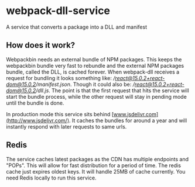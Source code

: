 # webpack-dll-service
A service that converts a package into a DLL and manifest

## How does it work?

Webpackbin needs an external bundle of NPM packages. This keeps the webpackbin bundle very fast to rebundle and the external NPM packages bundle, called the DLL, is cached forever. When webpack-dll receives a request for bundling it looks something like: */react@15.0.2+react-dom@15.0.2/manifest.json*. Though it could also be: */react@15.0.2+react-dom@15.0.2/dll.js*. The point is that the first request that hits the service will start the bundle process, while the other request will stay in pending mode until the bundle is done.

In production mode this service sits behind [www.jsdelivr.com](http://www.jsdelivr.com/). It caches the bundles for around a year and will instantly respond with later requests to same urls.

## Redis

The service caches latest packages as the CDN has multiple endpoints and "POPs". This will allow for fast distribution for a period of time. The redis cache just expires oldest keys. It will handle 25MB of cache currently. You need Redis locally to run this service.
